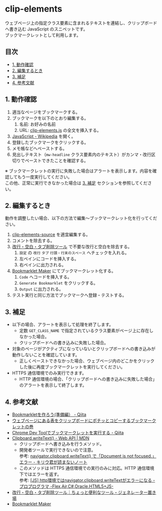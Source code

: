 <!-- omit in toc -->
# clip-elements

ウェブページ上の指定クラス要素に含まれるテキストを連結し、クリップボードへ書き込む JavaScript のスニペットです。  
ブックマークレットとして利用します。

<!-- omit in toc -->
## 目次

- [1. 動作確認](#1-動作確認)
- [2. 編集するとき](#2-編集するとき)
- [3. 補足](#3-補足)
- [4. 参考文献](#4-参考文献)

## 1. 動作確認

1. 適当なページをブックマークする。
2. ブックマークを以下のとおり編集する。
    1. 名前: お好みの名前
    2. URL: [clip-elements.js](/clip-elements.js) の全文を挿入する。
3. [JavaScript - Wikipedia](https://ja.wikipedia.org/wiki/JavaScript) を開く。
4. 登録したブックマークをクリックする。
5. メモ帳などへペーストする。
6. 見出しテキスト（`mw-headline` クラス要素内のテキスト）がカンマ・改行区切りでペーストできたことを確認する。

※ ブックマークレットの実行に失敗した場合はアラートを表示します。内容を確認してもう一度実行してください。  
この他、正常に実行できなかった場合は [3. 補足](#3-補足) セクションを参照してください。

## 2. 編集するとき

動作を調整したい場合、以下の方法で編集～ブックマークレット化を行ってください。

1. [clip-elements-source](/clip-elements-source.js) を適宜編集する。
2. コメントを除去する。
3. [改行・空白・タブ削除ツール](https://html-css-javascript.com/n-space-tab/) で不要な改行と空白を除去する。
    1. `設定` の `改行` `タブ` `行頭・行末のスペース` へチェックを入れる。
    2. 左ペインにコードを挿入する。
    3. 右ペインに出力される。
4. [Bookmarklet Maker](https://caiorss.github.io/bookmarklet-maker/) にてブックマークレット化する。
    1. `Code` へコードを挿入する。
    2. `Generate Bookmarklet` をクリックする。
    3. `Output` に出力される。
5. テスト実行と同じ方法でブックマークへ登録・テストする。

## 3. 補足

- 以下の場合、アラートを表示して処理を終了します。
    - 定数 `GET_CLASS_NAME` で指定されているクラス要素がページ上に存在しなかった場合。
    - クリップボードへの書き込みに失敗した場合。
- 対象のページがアクティブになっていないとクリップボードへの書き込みが動作しないことを確認しています。
    - 正しくペーストできなかった場合、ウェブページ内のどこかをクリックした後に再度ブックマークレットを実行してください。
- HTTPS 通信環境でのみ実行できます。
    - HTTP 通信環境の場合、「クリップボードへの書き込みに失敗した場合」のアラートを表示して終了します。

## 4. 参考文献

- [Bookmarkletを作ろう(準備編） - Qiita](https://qiita.com/kanaxx/items/63debe502aacd73c3cb8)
- [ウェブページにある表をクリップボードにポチッとコピーするブックマークレットの巻](https://vucavucalife.com/table-wo-clipboard-ni-copy-surudakeno-bookmarklet/)
- [Chrome Dev Toolでブックマークレットを実行する - Qiita](https://qiita.com/kanaxx/items/0fe8e7e2deea482960b0)
- [Clipboard.writeText() - Web API | MDN](https://developer.mozilla.org/ja/docs/Web/API/Clipboard/writeText)
    - クリップボードへ書き込みを行うメソッド。
    - 開発者ツールで実行できないので注意。  
    参考: [navigator.clipboard.writeText() で「Document is not focused.」エラー - キリウ君が読まないノート](https://note.kiriukun.com/entry/20200908-document-is-not-focused-error-on-calling-navigator-clipboard-writetext)
    - このメソッドは HTTPS 通信環境での実行のみに対応。HTTP 通信環境下ではエラーを返す。  
    参考: [[JS] http環境ではnavigator.clipboard.writeTextがエラーになる - プロプログラマ -Flex,Air,C#,Oracle,HTML5+JS-](http://propg.ee-mall.info/%E3%83%97%E3%83%AD%E3%82%B0%E3%83%A9%E3%83%9F%E3%83%B3%E3%82%B0/javascript/js-http%E7%92%B0%E5%A2%83%E3%81%A7%E3%81%AFnavigator-clipboard-writetext%E3%81%8C%E3%82%A8%E3%83%A9%E3%83%BC%E3%81%AB%E3%81%AA%E3%82%8B/)
- [改行・空白・タブ削除ツール｜ちょっと便利なツール・ジェネレーター置き場](https://html-css-javascript.com/n-space-tab/)
- [Bookmarklet Maker](https://caiorss.github.io/bookmarklet-maker/)
